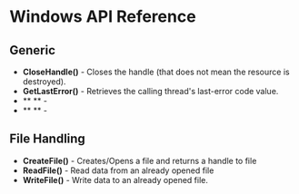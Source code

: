 # Windows API Reference 

## Generic
* **CloseHandle()** - Closes the handle (that does not mean the resource is destroyed).
* **GetLastError()** - Retrieves the calling thread's last-error code value. 
* ** ** -
* ** ** -


## File Handling
* **CreateFile()**  - Creates/Opens a file and returns a handle to file
* **ReadFile()**    - Read data from an already opened file
* **WriteFile()**   - Write data to an already opened file.


